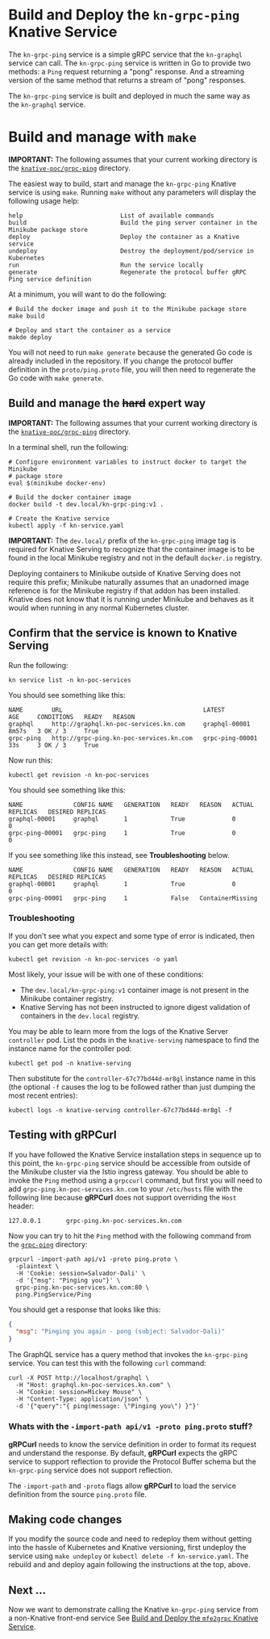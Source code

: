 # Build and Deploy the `kn-grpc-ping` Knative Service

The `kn-grpc-ping` service is a simple gRPC service that the `kn-graphql` service can call. The `kn-grpc-ping` service 
is written in Go to provide two methods: a `Ping` request returning  a "pong" response. And a streaming version of the
same method that returns a stream of "pong" responses.

The `kn-grpc-ping` service is built and deployed in much the same way as the `kn-graphql` service. 

# Build and manage with `make`

**IMPORTANT:** The following assumes that your current working directory is the [`knative-poc/grpc-ping`](../grpc-ping)
directory.

The easiest way to build, start and manage the `kn-grpc-ping` Knative service is using `make`. Running `make` without any
parameters will display the following usage help:

```text
help                           List of available commands
build                          Build the ping server container in the Minikube package store
deploy                         Deploy the container as a Knative service
undeploy                       Destroy the deployment/pod/service in Kubernetes
run                            Run the service locally
generate                       Regenerate the protocol buffer gRPC Ping service definition
```

At a minimum, you will want to do the following:

```shell
# Build the docker image and push it to the Minikube package store 
make build

# Deploy and start the container as a service
makde deploy
```

You will not need to run `make generate` because the generated Go code is already included in the repository. If you 
change the protocol buffer definition in the `proto/ping.proto` file, you will then need to regenerate the Go code with
`make generate`.

## Build and manage the ~~hard~~ expert way

**IMPORTANT:** The following assumes that your current working directory is the [`knative-poc/grpc-ping`](../grpc-ping)
directory.

In a terminal shell, run the following:

```shell
# Configure environment variables to instruct docker to target the Minikube
# package store
eval $(minikube docker-env)

# Build the docker container image
docker build -t dev.local/kn-grpc-ping:v1 .

# Create the Knative service  
kubectl apply -f kn-service.yaml
```

**IMPORTANT:** The `dev.local/` prefix of the `kn-grpc-ping` image tag is required for Knative Serving to recognize
that the container image is to be found in the local Minikube registry and not in the default `docker.io` registry.

Deploying containers to Minikube outside of Knative Serving does not require this prefix; Minikube naturally assumes
that an unadorned image reference is for the Minikube registry if that addon has been installed. Knative does not
know that it is running under Minikube and behaves as it would when running in any normal Kubernetes cluster.

## Confirm that the service is known to Knative Serving

Run the following:

```shell
kn service list -n kn-poc-services
```

You should see something like this:

```text
NAME        URL                                       LATEST            AGE     CONDITIONS   READY   REASON
graphql     http://graphql.kn-poc-services.kn.com     graphql-00001     8m57s   3 OK / 3     True
grpc-ping   http://grpc-ping.kn-poc-services.kn.com   grpc-ping-00001   33s     3 OK / 3     True
```

Now run this:

```shell
kubectl get revision -n kn-poc-services
```

You should see something like this:

```text
NAME              CONFIG NAME   GENERATION   READY   REASON   ACTUAL REPLICAS   DESIRED REPLICAS
graphql-00001     graphql       1            True             0                 0
grpc-ping-00001   grpc-ping     1            True             0                 0
```

If you see something like this instead, see **Troubleshooting** below.

```text
NAME              CONFIG NAME   GENERATION   READY   REASON   ACTUAL REPLICAS   DESIRED REPLICAS
graphql-00001     graphql       1            True             0                 0
grpc-ping-00001   grpc-ping     1            False   ContainerMissing
```

### Troubleshooting

If you don't see what you expect and some type of error is indicated, then you can get more details with:

```shell
kubectl get revision -n kn-poc-services -o yaml
```

Most likely, your issue will be with one of these conditions:

* The `dev.local/kn-grpc-ping:v1` container image is not present in the Minikube container registry.
* Knative Serving has not been instructed to ignore digest validation of containers in the `dev.local` registry.

You may be able to learn more from the logs of the Knative Server `controller` pod. List the pods in the `knative-serving`
namespace to find the instance name for the controller pod:

```shell
kubectl get pod -n knative-serving
```

Then substitute for the `controller-67c77bd44d-mr8gl` instance name in this (the optional `-f` causes the log to be followed rather
than just dumping the most recent entries):

```shell
kubectl logs -n knative-serving controller-67c77bd44d-mr8gl -f
```

## Testing with gRPCurl

If you have followed the Knative Service installation steps in sequence up to this point, the `kn-grpc-ping` service 
should be accessible from outside of the Minikube cluster via the Istio ingress gateway. You should be able to invoke
the `Ping` method using a `grpccurl` command, but first you will need to add `grpc-ping.kn-poc-services.kn.com` to
your `/etc/hosts` file with the following line because **gRPCurl** does not support overriding the `Host` header:

```text
127.0.0.1       grpc-ping.kn-poc-services.kn.com
```

Now you can try to hit the `Ping` method with the following command from the [`grpc-ping`](../grpc-ping) directory:

```shell
grpcurl -import-path api/v1 -proto ping.proto \
  -plaintext \
  -H 'Cookie: session=Salvador-Dali' \
  -d '{"msg": "Pinging you"}' \
  grpc-ping.kn-poc-services.kn.com:80 \
  ping.PingService/Ping
```

You should get a response that looks like this:

```json
{
  "msg": "Pinging you again - pong (subject: Salvador-Dali)"
}
```

The GraphQL service has a query method that invokes the `kn-grpc-ping` service. You can test this with the following 
`curl` command:

```shell
curl -X POST http://localhost/graphql \
  -H "Host: graphql.kn-poc-services.kn.com" \
  -H "Cookie: session=Mickey Mouse" \
  -H "Content-Type: application/json" \
  -d '{"query":"{ ping(message: \"Pinging you\") }"}'
```

### Whats with the `-import-path api/v1 -proto ping.proto` stuff?

**gRPCurl** needs to know the service definition in order to format its request and understand the response. By default,
**gRPCurl** expects the gRPC service to support reflection to provide the Protocol Buffer schema but the `kn-grpc-ping`
service does not support reflection. 

The `-import-path` and `-proto` flags allow **gRPCurl** to load the service definition from the source `ping.proto` file.

## Making code changes

If you modify the source code and need to redeploy them without getting into the hassle of Kubernetes and Knative
versioning, first undeploy the service using `make undeploy` or `kubectl delete -f kn-service.yaml`. The rebuild and
and deploy again following the instructions at the top, above.

## Next ...

Now we want to demonstrate calling the Knative `kn-grpc-ping` service from a non-Knative front-end service
See [Build and Deploy the `mfe2grpc` Knative Service](svc-mfe2grpc.md).
```

